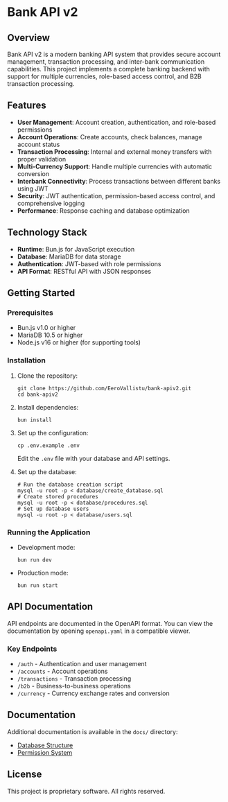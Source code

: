 # Bank API v2

## Overview

Bank API v2 is a modern banking API system that provides secure account management, transaction processing, and inter-bank communication capabilities. This project implements a complete banking backend with support for multiple currencies, role-based access control, and B2B transaction processing.

## Features

- **User Management**: Account creation, authentication, and role-based permissions
- **Account Operations**: Create accounts, check balances, manage account status
- **Transaction Processing**: Internal and external money transfers with proper validation
- **Multi-Currency Support**: Handle multiple currencies with automatic conversion
- **Interbank Connectivity**: Process transactions between different banks using JWT
- **Security**: JWT authentication, permission-based access control, and comprehensive logging
- **Performance**: Response caching and database optimization

## Technology Stack

- **Runtime**: Bun.js for JavaScript execution
- **Database**: MariaDB for data storage
- **Authentication**: JWT-based with role permissions
- **API Format**: RESTful API with JSON responses

## Getting Started

### Prerequisites

- Bun.js v1.0 or higher
- MariaDB 10.5 or higher
- Node.js v16 or higher (for supporting tools)

### Installation

1. Clone the repository:
   ```
   git clone https://github.com/EeroVallistu/bank-apiv2.git
   cd bank-apiv2
   ```

2. Install dependencies:
   ```
   bun install
   ```

3. Set up the configuration:
   ```
   cp .env.example .env
   ```
   Edit the `.env` file with your database and API settings.

4. Set up the database:
   ```
   # Run the database creation script
   mysql -u root -p < database/create_database.sql
   # Create stored procedures
   mysql -u root -p < database/procedures.sql
   # Set up database users
   mysql -u root -p < database/users.sql
   ```

### Running the Application

- Development mode:
  ```
  bun run dev
  ```

- Production mode:
  ```
  bun run start
  ```

## API Documentation

API endpoints are documented in the OpenAPI format. You can view the documentation by opening `openapi.yaml` in a compatible viewer.

### Key Endpoints

- `/auth` - Authentication and user management
- `/accounts` - Account operations
- `/transactions` - Transaction processing
- `/b2b` - Business-to-business operations
- `/currency` - Currency exchange rates and conversion

## Documentation

Additional documentation is available in the `docs/` directory:

- [Database Structure](docs/database.md)
- [Permission System](docs/permissions.md)

## License

This project is proprietary software. All rights reserved.